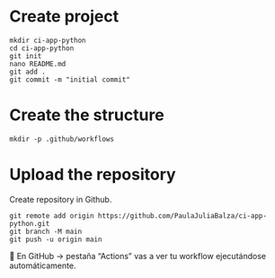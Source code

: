 # Create project
```
mkdir ci-app-python
cd ci-app-python
git init 
nano README.md
git add .
git commit -m "initial commit"
```
# Create the structure
```
mkdir -p .github/workflows
```

# Upload the repository
Create repository in Github.
```
git remote add origin https://github.com/PaulaJuliaBalza/ci-app-python.git
git branch -M main
git push -u origin main
```

📌 En GitHub → pestaña “Actions” vas a ver tu workflow ejecutándose automáticamente.